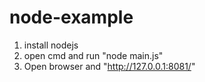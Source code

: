 # node-example

1. install nodejs
2. open cmd and run "node main.js"
3. Open browser and "http://127.0.0.1:8081/"